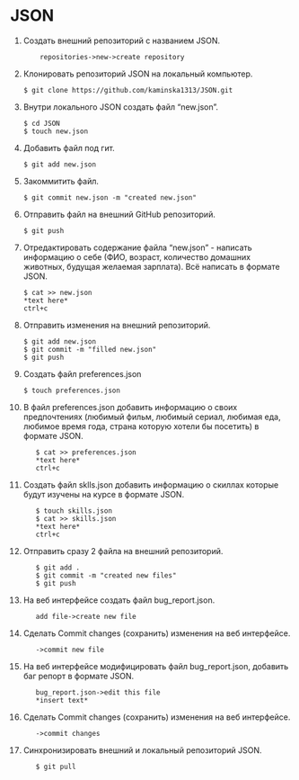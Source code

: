 # JSON

 1. Создать внешний репозиторий c названием JSON.
	        
	        repositories->new->create repository
 2. Клонировать репозиторий JSON на локальный компьютер.

		$ git clone https://github.com/kaminska1313/JSON.git
 3. Внутри локального JSON создать файл “new.json”.

		$ cd JSON
		$ touch new.json
 4. Добавить файл под гит.
		
		$ git add new.json
 5. Закоммитить файл.
		
		$ git commit new.json -m "created new.json"
 6. Отправить файл на внешний GitHub репозиторий.
		
		$ git push
 7. Отредактировать содержание файла “new.json” - написать информацию о себе (ФИО, возраст, количество домашних животных, будущая желаемая зарплата). Всё написать в формате JSON.
		
		$ cat >> new.json
		*text here*
		ctrl+c	
 8. Отправить изменения на внешний репозиторий.
		
		$ git add new.json
		$ git commit -m "filled new.json"
		$ git push
 9. Создать файл preferences.json
		
		$ touch preferences.json
 10. В файл preferences.json добавить информацию о своих предпочтениях (любимый фильм, любимый сериал, любимая еда, любимое время года, страна которую хотели бы посетить) в формате JSON.
		
 	        $ cat >> preferences.json
	        *text here*
	        ctrl+c
 11. Создать файл sklls.json добавить информацию о скиллах которые будут изучены на курсе в формате JSON.
		
        	$ touch skills.json
        	$ cat >> skills.json
        	*text here*
        	ctrl+c
 12. Отправить сразу 2 файла на внешний репозиторий.
		 
	        $ git add .
	        $ git commit -m "created new files"
	        $ git push
 13. На веб интерфейсе создать файл bug_report.json.

	        add file->create new file
 14. Сделать Commit changes (сохранить) изменения на веб интерфейсе.

	        ->commit new file
 15. На веб интерфейсе модифицировать файл bug_report.json, добавить баг репорт в формате JSON.
  
	        bug_report.json->edit this file
	        *insert text*
 16. Сделать Commit changes (сохранить) изменения на веб интерфейсе.

	        ->commit changes
 17. Синхронизировать внешний и локальный репозиторий JSON.

	        $ git pull
		
